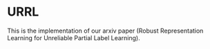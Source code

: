 # URRL
This is the implementation of our arxiv paper (Robust Representation Learning for Unreliable Partial Label Learning).
